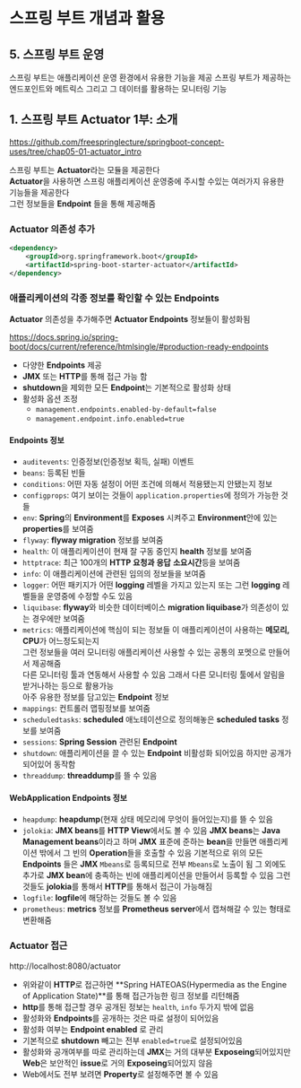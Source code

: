 # 스프링 부트 개념과 활용

## 5. 스프링 부트 운영
스프링 부트는 애플리케이션 운영 환경에서 유용한 기능을 제공
스프링 부트가 제공하는 엔드포인트와 메트릭스 그리고 그 데이터를 활용하는 모니터링 기능  

## 1. 스프링 부트 Actuator 1부: 소개
https://github.com/freespringlecture/springboot-concept-uses/tree/chap05-01-actuator_intro

스프링 부트는 **Actuator**라는 모듈을 제공한다  
**Actuator**을 사용하면 스프링 애플리케이션 운영중에 주시할 수있는 여러가지 유용한 기능들을 제공한다  
그런 정보들을 **Endpoint** 들을 통해 제공해줌  

### Actuator 의존성 추가
```xml
<dependency>
    <groupId>org.springframework.boot</groupId>
    <artifactId>spring-boot-starter-actuator</artifactId>
</dependency>
```

### 애플리케이션의 각종 정보를 확인할 수 있는 Endpoints
**Actuator** 의존성을 추가해주면 **Actuator Endpoints** 정보들이 활성화됨  

https://docs.spring.io/spring-boot/docs/current/reference/htmlsingle/#production-ready-endpoints

  
- 다양한 **Endpoints** 제공
- **JMX** 또는 **HTTP**를 통해 접근 가능 함
- **shutdown**을 제외한 모든 **Endpoint**는 기본적으로 ​활성화​ 상태
- 활성화 옵션 조정
  - `management.endpoints.enabled-by-default=false`
  - `management.endpoint.info.enabled=true`

#### Endpoints 정보
- `auditevents`: 인증정보(인증정보 획득, 실패) 이벤트
- `beans`: 등록된 빈들
- `conditions`: 어떤 자동 설정이 어떤 조건에 의해서 적용됐는지 안됐는지 정보
- `configprops`: 여기 보이는 것들이 `application.properties`에 정의가 가능한 것들
- `env`: **Spring**의 **Environment**를 **Exposes** 시켜주고 **Environment**안에 있는 **properties**를 보여줌
- `flyway`: **flyway migration** 정보를 보여줌
- `health`: 이 애플리케이션이 현재 잘 구동 중인지 **health** 정보를 보여줌
- `httptrace`: 최근 100개의 **HTTP 요청과 응답** **소요시간**등을 보여줌
- `info`: 이 애플리케이션에 관련된 임의의 정보들을 보여줌
- `logger`: 어떤 패키지가 어떤 **logging** 레벨을 가지고 있는지 또는 그런 **logging** 레벨들을 운영중에 수정할 수도 있음
- `liquibase`: **flyway**와 비슷한 데이터베이스 **migration liquibase**가 의존성이 있는 경우에만 보여줌
- `metrics`: 애플리케이션에 핵심이 되는 정보들 이 애플리케이션이 사용하는 **메모리, CPU**가 어느정도되는지  
  그런 정보들을 여러 모니터링 애플리케이션 사용할 수 있는 공통의 포멧으로 만들어서 제공해줌  
  다른 모니터링 툴과 연동해서 사용할 수 있음 그래서 다른 모니터링 툴에서 알림을 받거나하는 등으로 활용가능  
  아주 유용한 정보를 담고있는 **Endpoint** 정보  
- `mappings`: 컨트롤러 맵핑정보를 보여줌
- `scheduledtasks`: **scheduled** 애노테이션으로 정의해놓은 **scheduled tasks** 정보를 보여줌
- `sessions`: **Spring Session** 관련된 **Endpoint**
- `shutdown`: 애플리케이션을 끌 수 있는 **Endpoint** 비활성화 되어있음 하지만 공개가 되어있어 동작함
- `threaddump`: **threaddump**를 뜰 수 있음

#### WebApplication Endpoints 정보
- `heapdump`: **heapdump**(현재 상태 메모리에 무엇이 들어있는지)를 뜰 수 있음
- `jolokia`: **JMX beans**를 **HTTP View**에서도 볼 수 있음
  **JMX beans**는 **Java Management beans**이라고 하며 **JMX** 표준에 준하는 **bean**을 만들면
  애플리케이션 밖에서 그 빈의 **Operation**들을 호출할 수 있음
  기본적으로 위의 모든 **Endpoints** 들은 **JMX** `Mbeans`로 등록되므로 전부 `Mbeans`로 노출이 됨
  그 외에도 추가로 **JMX bean**에 충족하는 빈에 애플리케이션을 만들어서 등록할 수 있음
  그런 것들도 **jolokia**를 통해서 **HTTP**를 통해서 접근이 가능해짐
- `logfile`: **logfile**에 해당하는 것들도 볼 수 있음
- `prometheus`: **metrics** 정보를 **Prometheus server**에서 캡쳐해갈 수 있는 형태로 변환해줌

### Actuator 접근
http://localhost:8080/actuator  
  
- 위와같이 **HTTP**로 접근하면 **Spring HATEOAS(Hypermedia as the Engine of Application State)**를 통해 접근가능한 링크 정보를 리턴해줌  
- **http**를 통해 접근할 경우 공개된 정보는 `health`, `info` 두가지 밖에 없음  
- 활성화와 **Endpoints**를 공개하는 것은 따로 설정이 되어있음  
- 활성화 여부는 **Endpoint enabled** 로 관리  
- 기본적으로 **shutdown** 빼고는 전부 `enabled=true`로 설정되어있음  
- 활성화와 공개여부를 따로 관리하는데 **JMX**는 거의 대부분 **Exposeing**되어있지만 **Web**은 보안적인 **issue**로 거의 **Exposeing**되어있지 않음  
- Web에서도 전부 보려면 **Property**로 설정해주면 볼 수 있음  
